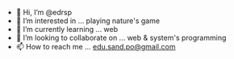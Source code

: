 - 👋 Hi, I’m @edrsp
- 👀 I’m interested in ... playing nature's game
- 🌱 I’m currently learning ... web
- 💞️ I’m looking to collaborate on ... web & system's programming
- 📫 How to reach me ... edu.sand.po@gmail.com

<!---
edrsp/edrsp is a ✨ special ✨ repository because its `README.md` (this file) appears on your GitHub profile.
You can click the Preview link to take a look at your changes.
--->
